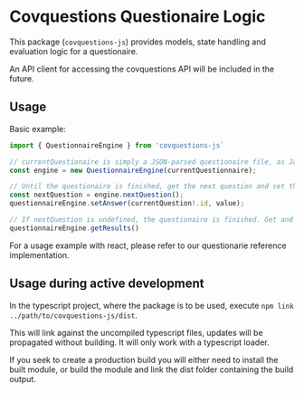 # Covquestions Questionaire Logic

This package (`covquestions-js`) provides models, state handling and evaluation logic for a questionaire.

An API client for accessing the covquestions API will be included in the future.

## Usage

Basic example:

```typescript
import { QuestionnaireEngine } from 'covquestions-js`

// currentQuestionaire is simply a JSON-parsed questionaire file, as Javascript Object.
const engine = new QuestionnaireEngine(currentQuestionnaire);

// Until the questionaire is finished, get the next question and set the answer:
const nextQuestion = engine.nextQuestion();
questionnaireEngine.setAnswer(currentQuestion!.id, value);

// If nextQuestion is undefined, the questionaire is finished. Get and show results.
questionnaireEngine.getResults()
```

For a usage example with react, please refer to our questionarie reference implementation.

## Usage during active development

In the typescript project, where the package is to be used, execute `npm link ../path/to/covquestions-js/dist`.

This will link against the uncompiled typescript files, updates will be propagated without building. It will only work with a typescript loader.

If you seek to create a production build you will either need to install the built module, or build the module and link the dist folder containing the build output.
